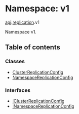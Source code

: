 # Namespace: v1

[api](proto.temporal.api.md).[replication](proto.temporal.api.replication.md).v1

Namespace v1.

## Table of contents

### Classes

- [ClusterReplicationConfig](../classes/proto.temporal.api.replication.v1.clusterreplicationconfig.md)
- [NamespaceReplicationConfig](../classes/proto.temporal.api.replication.v1.namespacereplicationconfig.md)

### Interfaces

- [IClusterReplicationConfig](../interfaces/proto.temporal.api.replication.v1.iclusterreplicationconfig.md)
- [INamespaceReplicationConfig](../interfaces/proto.temporal.api.replication.v1.inamespacereplicationconfig.md)
